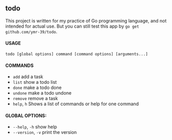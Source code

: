 ## todo

This project is written for my practice of Go programming language, and not intended for actual use. 
But you can still test this app by `go get github.com/ymr-39/todo`.

#### USAGE
`todo [global options] command [command options] [arguments...]`

#### COMMANDS
- `add`        add a task
- `list`       show a todo list
- `done`       make a todo done
- `undone`     make a todo undone
- `remove`     remove a task
- `help`, `h`  Shows a list of commands or help for one command

#### GLOBAL OPTIONS:
- `--help`, `-h`     show help
- `--version`, `-v`  print the version